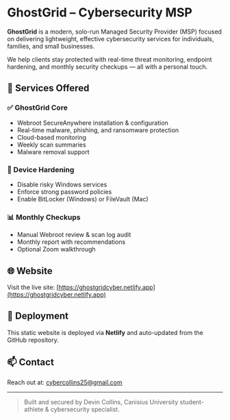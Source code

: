 # GhostGrid – Cybersecurity MSP

**GhostGrid** is a modern, solo-run Managed Security Provider (MSP) focused on delivering lightweight, effective cybersecurity services for individuals, families, and small businesses.

We help clients stay protected with real-time threat monitoring, endpoint hardening, and monthly security checkups — all with a personal touch.

## 🔐 Services Offered

### ✅ GhostGrid Core 
- Webroot SecureAnywhere installation & configuration
- Real-time malware, phishing, and ransomware protection
- Cloud-based monitoring
- Weekly scan summaries
- Malware removal support

### 🔧 Device Hardening 
- Disable risky Windows services
- Enforce strong password policies
- Enable BitLocker (Windows) or FileVault (Mac)

### 📊 Monthly Checkups 
- Manual Webroot review & scan log audit
- Monthly report with recommendations
- Optional Zoom walkthrough

## 🌐 Website

Visit the live site: [https://ghostgridcyber.netlify.app](https://ghostgridcyber.netlify.app)

## 🚀 Deployment

This static website is deployed via **Netlify** and auto-updated from the GitHub repository.

## 📫 Contact

Reach out at: [cybercollins25@gmail.com](mailto:cybercollins25@gmail.com)

---

> Built and secured by Devin Collins, Canisius University student-athlete & cybersecurity specialist.